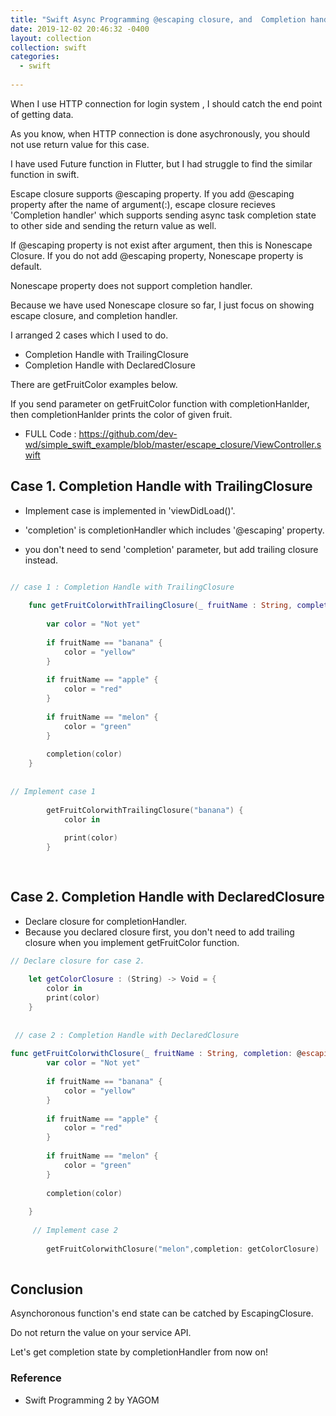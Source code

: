 ```yaml
---
title: "Swift Async Programming @escaping closure, and  Completion handler"
date: 2019-12-02 20:46:32 -0400
layout: collection
collection: swift
categories:
  - swift
  
---
```



When I use HTTP connection for login system , I should catch the end point of getting data. 

As you know, when HTTP connection is done asychronously, you should not use return value for this case.

I have used Future function in Flutter, but I had struggle to find the similar function in swift.

Escape closure supports @escaping property.
If you add @escaping property after the name of argument(:), escape closure recieves 'Completion handler' which supports sending async task completion state to other side and sending the return value as well.

If @escaping  property is not exist after argument, then this is Nonescape Closure.
If you do not add @escaping property, Nonescape property is default.

Nonescape property does not support completion handler.


Because we have used Nonescape closure so far, I just focus on showing escape closure, and completion handler.




I arranged 2 cases which I used to do.

- Completion Handle with TrailingClosure
- Completion Handle with DeclaredClosure

There are getFruitColor examples below.

If you send parameter on getFruitColor function with completionHanlder, then completionHanlder prints the color of given fruit.

- FULL Code : https://github.com/dev-wd/simple_swift_example/blob/master/escape_closure/ViewController.swift


## Case 1. Completion Handle with TrailingClosure

- Implement case is implemented in 'viewDidLoad()'.

- 'completion' is completionHandler which includes '@escaping' property.
- you don't need to send 'completion' parameter, but add trailing closure instead.




```swift

// case 1 : Completion Handle with TrailingClosure
    
    func getFruitColorwithTrailingClosure(_ fruitName : String, completion: @escaping (String)-> Void) {
        
        var color = "Not yet"
        
        if fruitName == "banana" {
            color = "yellow"
        }
        
        if fruitName == "apple" {
            color = "red"
        }
        
        if fruitName == "melon" {
            color = "green"
        }
        
        completion(color)
    }
    
    
// Implement case 1
        
        getFruitColorwithTrailingClosure("banana") {
            color in
            
            print(color)
        }
        
        
```



## Case 2. Completion Handle with DeclaredClosure


- Declare closure for completionHandler.
- Because you declared closure first, you don't need to add trailing closure when you implement getFruitColor function.

```swift
// Declare closure for case 2.
    
    let getColorClosure : (String) -> Void = {
        color in
        print(color)
    }
    
    
 // case 2 : Completion Handle with DeclaredClosure
    
func getFruitColorwithClosure(_ fruitName : String, completion: @escaping (String)-> Void) {
        var color = "Not yet"
        
        if fruitName == "banana" {
            color = "yellow"
        }
        
        if fruitName == "apple" {
            color = "red"
        }
        
        if fruitName == "melon" {
            color = "green"
        }
        
        completion(color)
        
    }
    
     // Implement case 2
        
        getFruitColorwithClosure("melon",completion: getColorClosure)
    
```

## Conclusion

Asynchoronous function's end state can be catched by EscapingClosure.

Do not return the value on your service API.

Let's get completion state by completionHandler from now on!



### Reference
- Swift Programming 2 by YAGOM
